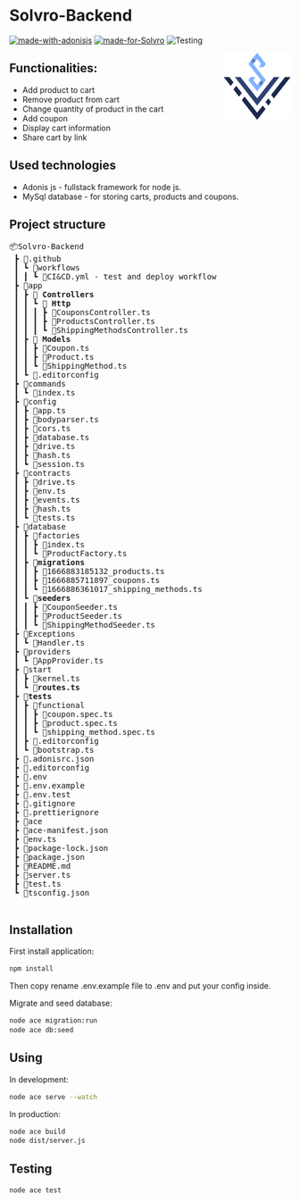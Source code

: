 # Solvro-Backend

[![made-with-adonisjs](https://img.shields.io/badge/Made%20with-AdonisJS-5a45ff.svg)](https://adonisjs.com/)
[![made-for-Solvro](https://img.shields.io/badge/Made%20for-Solvro-80B3FF.svg)](https://github.com/Solvro/Rekrutacja2022)
![Testing](https://github.com/dawidlinek123/Solvro-Backend/actions/workflows/CI&CD.yml/badge.svg)

<img src="https://raw.githubusercontent.com/Solvro/Rekrutacja2022/master/assets/logo_solvro.png" align="right"
     alt="SolVro" width="120" height="120">

## Functionalities:

- Add product to cart
- Remove product from cart
- Change quantity of product in the cart
- Add coupon
- Display cart information
- Share cart by link

</p>

## Used technologies

- Adonis js - fullstack framework for node js.
- MySql database - for storing carts, products and coupons.

## Project structure

<pre>
📦Solvro-Backend
 ┣ 📂.github
 ┃ ┗ 📂workflows
 ┃ ┃ ┗ 📜CI&CD.yml - test and deploy workflow
 ┣ 📂app
 ┃ ┣ 📂<b> Controllers </b>
 ┃ ┃ ┗ 📂<b> Http </b>
 ┃ ┃ ┃ ┣ 📜CouponsController.ts
 ┃ ┃ ┃ ┣ 📜ProductsController.ts
 ┃ ┃ ┃ ┗ 📜ShippingMethodsController.ts
 ┃ ┣ 📂<b> Models </b>
 ┃ ┃ ┣ 📜Coupon.ts
 ┃ ┃ ┣ 📜Product.ts
 ┃ ┃ ┗ 📜ShippingMethod.ts
 ┃ ┗ 📜.editorconfig
 ┣ 📂commands
 ┃ ┗ 📜index.ts
 ┣ 📂config
 ┃ ┣ 📜app.ts
 ┃ ┣ 📜bodyparser.ts
 ┃ ┣ 📜cors.ts
 ┃ ┣ 📜database.ts
 ┃ ┣ 📜drive.ts
 ┃ ┣ 📜hash.ts
 ┃ ┗ 📜session.ts
 ┣ 📂contracts
 ┃ ┣ 📜drive.ts
 ┃ ┣ 📜env.ts
 ┃ ┣ 📜events.ts
 ┃ ┣ 📜hash.ts
 ┃ ┗ 📜tests.ts
 ┣ 📂database
 ┃ ┣ 📂factories
 ┃ ┃ ┣ 📜index.ts
 ┃ ┃ ┗ 📜ProductFactory.ts
 ┃ ┣ 📂<b>migrations</b>
 ┃ ┃ ┣ 📜1666883185132_products.ts
 ┃ ┃ ┣ 📜1666885711897_coupons.ts
 ┃ ┃ ┗ 📜1666886361017_shipping_methods.ts
 ┃ ┗ 📂<b>seeders</b>
 ┃ ┃ ┣ 📜CouponSeeder.ts
 ┃ ┃ ┣ 📜ProductSeeder.ts
 ┃ ┃ ┗ 📜ShippingMethodSeeder.ts
 ┣ 📂Exceptions
 ┃ ┗ 📜Handler.ts
 ┣ 📂providers
 ┃ ┗ 📜AppProvider.ts
 ┣ 📂start
 ┃ ┣ 📜kernel.ts
 ┃ ┗ 📜<b>routes.ts</b>
 ┣ 📂<b>tests</b>
 ┃ ┣ 📂functional
 ┃ ┃ ┣ 📜coupon.spec.ts
 ┃ ┃ ┣ 📜product.spec.ts
 ┃ ┃ ┗ 📜shipping_method.spec.ts
 ┃ ┣ 📜.editorconfig
 ┃ ┗ 📜bootstrap.ts
 ┣ 📜.adonisrc.json
 ┣ 📜.editorconfig
 ┣ 📜.env
 ┣ 📜.env.example
 ┣ 📜.env.test
 ┣ 📜.gitignore
 ┣ 📜.prettierignore
 ┣ 📜ace
 ┣ 📜ace-manifest.json
 ┣ 📜env.ts
 ┣ 📜package-lock.json
 ┣ 📜package.json
 ┣ 📜README.md
 ┣ 📜server.ts
 ┣ 📜test.ts
 ┗ 📜tsconfig.json
 </pre>

## Installation

First install application:

```bash
npm install
```

Then copy rename .env.example file to .env and put your config inside.

Migrate and seed database:

```bash
node ace migration:run
node ace db:seed
```

## Using

In development:

```bash
node ace serve --watch
```

In production:

```bash
node ace build
node dist/server.js
```

## Testing

```bash
node ace test
```
